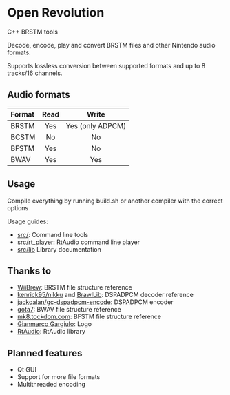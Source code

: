 # Open Revolution
C++ BRSTM tools

Decode, encode, play and convert BRSTM files and other Nintendo audio formats.

Supports lossless conversion between supported formats and up to 8 tracks/16 channels.

## Audio formats

| Format       | Read                | Write               |
|:------------ |:-------------------:|:-------------------:|
| BRSTM        | Yes                 | Yes (only ADPCM)    |
| BCSTM        | No                  | No                  |
| BFSTM        | Yes                 | No                  |
| BWAV         | Yes                 | Yes                 |

## Usage
Compile everything by running build.sh or another compiler with the correct options

Usage guides:
- [src/](/src): Command line tools
- [src/rt_player](/src/rt_player): RtAudio command line player
- [src/lib](/src/lib) Library documentation

## Thanks to

- [WiiBrew](https://wiibrew.org/wiki/BRSTM_file): BRSTM file structure reference
- [kenrick95/nikku](https://github.com/kenrick95/nikku) and [BrawlLib](https://github.com/libertyernie/brawltools): DSPADPCM decoder reference
- [jackoalan/gc-dspadpcm-encode](https://github.com/jackoalan/gc-dspadpcm-encode): DSPADPCM encoder
- [gota7](https://gota7.github.io/Citric-Composer/specs/binaryWav.html): BWAV file structure reference
- [mk8.tockdom.com](http://mk8.tockdom.com/wiki/BFSTM_\(File_Format\)): BFSTM file structure reference
- [Gianmarco Gargiulo](https://gianmarco.ga/): Logo
- [RtAudio](https://github.com/thestk/rtaudio): RtAudio library

## Planned features

- Qt GUI
- Support for more file formats
- Multithreaded encoding

